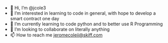 - 👋 Hi, I’m @jcole3
- 👀 I’m interested in learning to code in general, with hope to develop a smart contract one day
- 🌱 I’m currently learning to code python and to better use R Programming
- 💞️ I’m looking to collaborate on literally anything
- 📫 How to reach me jeromecoleii@skiff.com

<!---
jcole3/jcole3 is a ✨ special ✨ repository because its `README.md` (this file) appears on your GitHub profile.
You can click the Preview link to take a look at your changes.
--->
